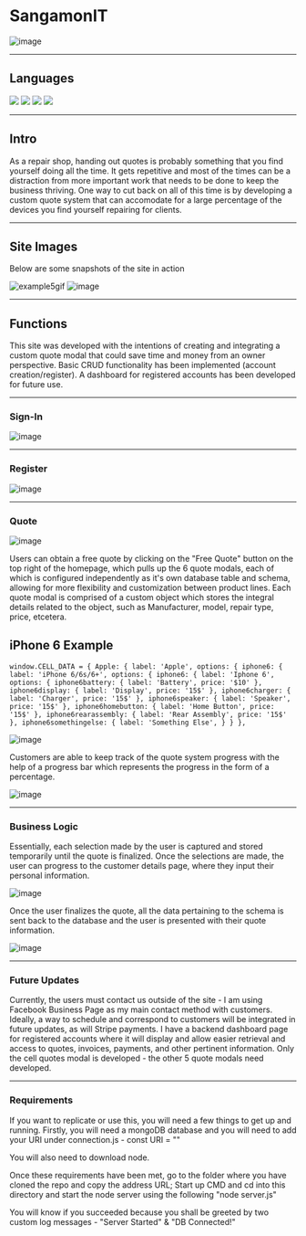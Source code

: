 # SangamonIT 
![image](https://user-images.githubusercontent.com/62531841/108911795-5fce8100-75ed-11eb-8c69-f7cc92163207.png)

___

## Languages
![](https://img.shields.io/badge/FrontEnd-JavaScript-informational?style=flat&logo=<LOGO_NAME>&logoColor=white&color=5F7FF6)
![](https://img.shields.io/badge/BackEnd-Node-informational?style=flat&logo=<LOGO_NAME>&logoColor=white&color=5F7FF6)
![](https://img.shields.io/badge/Database-MongoDB-informational?style=flat&logo=<LOGO_NAME>&logoColor=white&color=5F7FF6)
![](https://img.shields.io/badge/Other-Express-informational?style=flat&logo=<LOGO_NAME>&logoColor=white&color=5F7FF6)

___

## Intro

As a repair shop, handing out quotes is probably something that you find yourself doing all the time.  It gets repetitive and most of the times can be a distraction from more important work that needs to be done to keep the business thriving.  One way to cut back on all of this time is by developing a custom quote system that can accomodate for a large percentage of the devices you find yourself repairing for clients.  

___

## Site Images

Below are some snapshots of the site in action

![example5gif](https://user-images.githubusercontent.com/62531841/109202625-cf1cb000-7768-11eb-8534-002f5f3081ff.gif)
![image](https://user-images.githubusercontent.com/62531841/108914223-a8d40480-75f0-11eb-8fa8-3ad6ad7c753d.png)

___

## Functions 

This site was developed with the intentions of creating and integrating a custom quote modal that could save time and money from an owner perspective.  Basic CRUD functionality has been implemented (account creation/register).  A dashboard for registered accounts has been developed for future use.    

___

### Sign-In

![image](https://user-images.githubusercontent.com/62531841/108917696-c3f54300-75f5-11eb-83f6-fc0909bdce2f.png)

___

### Register

![image](https://user-images.githubusercontent.com/62531841/108917770-e12a1180-75f5-11eb-9bb0-171dd0bbcf15.png)

___

### Quote 

![image](https://user-images.githubusercontent.com/62531841/108910719-de2a2380-75eb-11eb-9702-c012f8d86221.png)

Users can obtain a free quote by clicking on the "Free Quote" button on the top right of the homepage, which pulls up the 6 quote modals, each of which is configured independently as it's own database table and schema, allowing for more flexibility and customization between product lines.  Each quote modal is comprised of a custom object which stores the integral details related to the object, such as Manufacturer, model, repair type, price, etcetera.  

## iPhone 6 Example

`
window.CELL_DATA = {
	Apple: {
		label: 'Apple',
		options: {
			iphone6: {
				label: 'iPhone 6/6s/6+',
				options: {
					iphone6: {
						label: 'Iphone 6',
						options: {
							iphone6battery: {
								label: 'Battery',
								price: '$10'
							},
							iphone6display: {
								label: 'Display',
								price: '15$'
							},
							iphone6charger: {
								label: 'Charger',
								price: '15$'
							},
							iphone6speaker: {
								label: 'Speaker',
								price: '15$'
							},
							iphone6homebutton: {
								label: 'Home Button',
								price: '15$'
							},
							iphone6rearassembly: {
								label: 'Rear Assembly',
								price: '15$'
							},
							iphone6somethingelse: {
								label: 'Something Else',
							}
						}
					},
` 

![image](https://user-images.githubusercontent.com/62531841/108914492-09634180-75f1-11eb-8884-ab7c8eb0508c.png)

Customers are able to keep track of the quote system progress with the help of a progress bar which represents the progress in the form of a percentage.  

![image](https://user-images.githubusercontent.com/62531841/108912102-c3f14500-75ed-11eb-8ad8-700ba8b47a43.png)

___

### Business Logic

Essentially, each selection made by the user is captured and stored temporarily until the quote is finalized.  Once the selections are made, the user can progress to the customer details page, where they input their personal information.

![image](https://user-images.githubusercontent.com/62531841/108912647-893bdc80-75ee-11eb-9ff3-6f1fa1177a80.png)

Once the user finalizes the quote, all the data pertaining to the schema is sent back to the database and the user is presented with their quote information.  

![image](https://user-images.githubusercontent.com/62531841/108912483-5396f380-75ee-11eb-88c4-4f51567f9b5d.png)

___

### Future Updates

Currently, the users must contact us outside of the site - I am using Facebook Business Page as my main contact method with customers.  Ideally, a way to schedule and correspond to customers will be integrated in future updates, as will Stripe payments. I have a backend dashboard page for registered accounts where it will display and allow easier retrieval and access to quotes, invoices, payments, and other pertinent information.  Only the cell quotes modal is developed - the other 5 quote modals need developed.  

___

### Requirements

If you want to replicate or use this, you will need a few things to get up and running.  Firstly, you will need a mongoDB database and you will need to add your URI under connection.js - const URI = ""

You will also need to download node.  

Once these requirements have been met, go to the folder where you have cloned the repo and copy the address URL;  Start up CMD and cd into this directory and start the node server using the following "node server.js"  

You will know if you succeeded because you shall be greeted by two custom log messages - "Server Started"  & "DB Connected!"  





